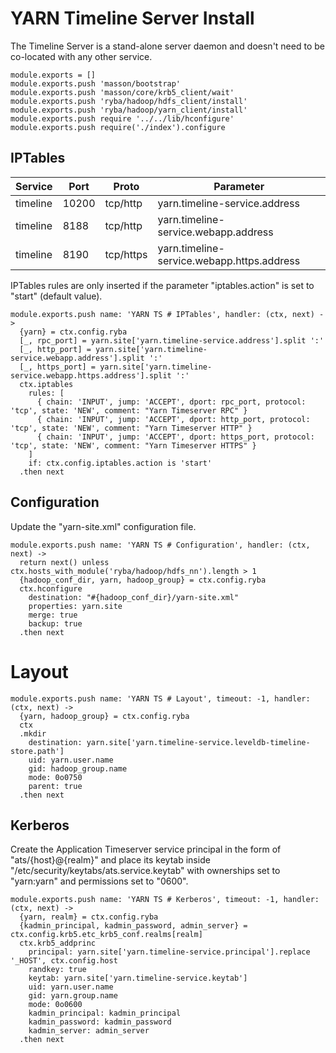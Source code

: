 
# YARN Timeline Server Install

The Timeline Server is a stand-alone server daemon and doesn't need to be
co-located with any other service.

    module.exports = []
    module.exports.push 'masson/bootstrap'
    module.exports.push 'masson/core/krb5_client/wait'
    module.exports.push 'ryba/hadoop/hdfs_client/install'
    module.exports.push 'ryba/hadoop/yarn_client/install'
    module.exports.push require '../../lib/hconfigure'
    module.exports.push require('./index').configure

## IPTables

| Service   | Port       | Proto     | Parameter                                  |
|-----------|------------|-----------|--------------------------------------------|
| timeline  | 10200      | tcp/http  | yarn.timeline-service.address              |
| timeline  | 8188 | tcp/http  | yarn.timeline-service.webapp.address       |
| timeline  | 8190      | tcp/https | yarn.timeline-service.webapp.https.address |

IPTables rules are only inserted if the parameter "iptables.action" is set to
"start" (default value).

    module.exports.push name: 'YARN TS # IPTables', handler: (ctx, next) ->
      {yarn} = ctx.config.ryba
      [_, rpc_port] = yarn.site['yarn.timeline-service.address'].split ':'
      [_, http_port] = yarn.site['yarn.timeline-service.webapp.address'].split ':'
      [_, https_port] = yarn.site['yarn.timeline-service.webapp.https.address'].split ':'
      ctx.iptables
        rules: [
          { chain: 'INPUT', jump: 'ACCEPT', dport: rpc_port, protocol: 'tcp', state: 'NEW', comment: "Yarn Timeserver RPC" }
          { chain: 'INPUT', jump: 'ACCEPT', dport: http_port, protocol: 'tcp', state: 'NEW', comment: "Yarn Timeserver HTTP" }
          { chain: 'INPUT', jump: 'ACCEPT', dport: https_port, protocol: 'tcp', state: 'NEW', comment: "Yarn Timeserver HTTPS" }
        ]
        if: ctx.config.iptables.action is 'start'
      .then next

## Configuration

Update the "yarn-site.xml" configuration file.

    module.exports.push name: 'YARN TS # Configuration', handler: (ctx, next) ->
      return next() unless ctx.hosts_with_module('ryba/hadoop/hdfs_nn').length > 1
      {hadoop_conf_dir, yarn, hadoop_group} = ctx.config.ryba
      ctx.hconfigure
        destination: "#{hadoop_conf_dir}/yarn-site.xml"
        properties: yarn.site
        merge: true
        backup: true
      .then next

# Layout

    module.exports.push name: 'YARN TS # Layout', timeout: -1, handler: (ctx, next) ->
      {yarn, hadoop_group} = ctx.config.ryba
      ctx
      .mkdir
        destination: yarn.site['yarn.timeline-service.leveldb-timeline-store.path']
        uid: yarn.user.name
        gid: hadoop_group.name
        mode: 0o0750
        parent: true
      .then next

## Kerberos

Create the Application Timeserver service principal in the form of "ats/{host}@{realm}" and place its
keytab inside "/etc/security/keytabs/ats.service.keytab" with ownerships set to "yarn:yarn"
and permissions set to "0600".

    module.exports.push name: 'YARN TS # Kerberos', timeout: -1, handler: (ctx, next) ->
      {yarn, realm} = ctx.config.ryba
      {kadmin_principal, kadmin_password, admin_server} = ctx.config.krb5.etc_krb5_conf.realms[realm]
      ctx.krb5_addprinc
        principal: yarn.site['yarn.timeline-service.principal'].replace '_HOST', ctx.config.host
        randkey: true
        keytab: yarn.site['yarn.timeline-service.keytab']
        uid: yarn.user.name
        gid: yarn.group.name
        mode: 0o0600
        kadmin_principal: kadmin_principal
        kadmin_password: kadmin_password
        kadmin_server: admin_server
      .then next



